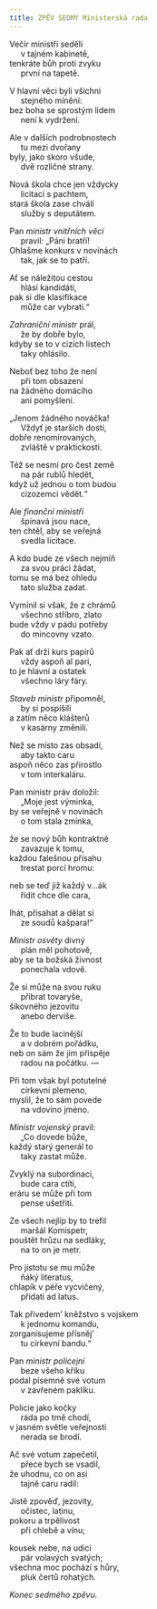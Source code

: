 ```yaml
---
title: ZPĚV SEDMÝ Ministerská rada
---
```


Večír ministři seděli  
     v tajném kabinetě,  
tenkráte bůh proti zvyku  
     první na tapetě.

  

V hlavní věci byli všichni  
     stejného mínění:  
bez boha se sprostým lidem  
     není k vydržení.

  

Ale v dalších podrobnostech  
     tu mezi dvořany  
byly, jako skoro všude,  
     dvě rozličné strany.

  

Nová škola chce jen vždycky  
     licitaci s pachtem,  
stará škola zase chválí  
     služby s deputátem.

  

Pan _ministr vnitřních věcí_  
     pravil: „Páni bratří!  
Ohlašme konkurs v novinách  
     tak, jak se to patří.

  

Ať se náležitou cestou  
     hlásí kandidáti,  
pak si dle klasifikace  
     může car vybrati.“

  

_Zahraniční ministr_ prál,  
     že by dobře bylo,  
kdyby se to v cizích listech  
     taky ohlásilo.

  

Neboť bez toho že není  
     při tom obsazení  
na žádného domácího  
     ani pomyšlení.

  

„Jenom žádného nováčka!  
     Vždyť je starších dosti,  
dobře renomírovaných,  
     zvláště v praktickosti.

  

Též se nesmí pro čest země  
     na pár rublů hledět,  
když už jednou o tom budou  
     cizozemci vědět.“

  

Ale _finanční ministři_  
     špinavá jsou nace,  
ten chtěl, aby se veřejná  
     svedla licitace.

  

A kdo bude ze všech nejmíň  
     za svou práci žádat,  
tomu se má bez ohledu  
     tato služba zadat.

  

Vymínil si však, že z chrámů  
     všechno stříbro, zlato  
bude vždy v pádu potřeby  
     do mincovny vzato.

  

Pak ať drží kurs papírů  
     vždy aspoň al pari,  
to je hlavní a ostatek  
     všechno láry fáry.

  

_Staveb ministr_ připomněl,  
     by si pospíšili  
a zatím něco klášterů  
     v kasárny změnili.

  

Než se místo zas obsadí,  
     aby takto caru  
aspoň něco zas přirostlo  
     v tom interkaláru.

  

Pan ministr práv doložil:  
     „Moje jest výminka,  
by se veřejně v novinách  
     o tom stala zmínka,

  

že se nový bůh kontraktně  
     zavazuje k tomu,  
každou falešnou přísahu  
     trestat porcí hromu:

  

neb se teď již každý v…ák  
     řídit chce dle cara,

  

lhát, přísahat a dělat si  
     ze soudů kašpara!“

  

_Ministr osvěty_ divný  
     plán měl pohotově,  
aby se ta božská živnost  
     ponechala vdově.

  

Že si může na svou ruku  
     přibrat tovaryše,  
šikovného jezovitu  
     anebo derviše.

  

Že to bude lacinější  
     a v dobrém pořádku,  
neb on sám že jim přispěje  
     radou na počátku. —

  

Při tom však byl potutelné  
     církevní plemeno,  
myslil, že to sám povede  
     na vdovino jméno.

  

_Ministr vojenský_ pravil:  
     „Co dovede bůže,  
každý starý generál to  
     taky zastat může.

  

Zvyklý na subordinaci,  
     bude cara ctíti,  
eráru se může při tom  
     pense ušetřiti.

  

Ze všech nejlíp by to trefil  
     maršál Komispetr,  
pouštět hrůzu na sedláky,  
     na to on je metr.

  

Pro jistotu se mu může  
     ňáký literatus,  
chlapík v péře vycvičený,  
     přidati ad latus.

  

Tak přivedem’ kněžstvo s vojskem  
     k jednomu komandu,  
zorganisujeme přísněj’  
     tu církevní bandu.“

  

Pan _ministr policejní_  
     beze všeho křiku  
podal písemně své votum  
     v zavřeném paklíku.

  

Policie jako kočky  
     ráda po tmě chodí,  
v jasném světle veřejnosti  
     nerada se brodí.

  

Ač své votum zapečetil,  
     přece bych se vsadil,  
že uhodnu, co on asi  
     tajně caru radil:

  

Jistě zpověď, jezovity,  
     očistec, latinu,  
pokoru a trpělivost  
     při chlebě a vínu;

  

kousek nebe, na udici  
     pár volavých svatých;  
všechna moc pochází s hůry,  
     pluk čertů rohatých.

  

_Konec sedmého zpěvu._
